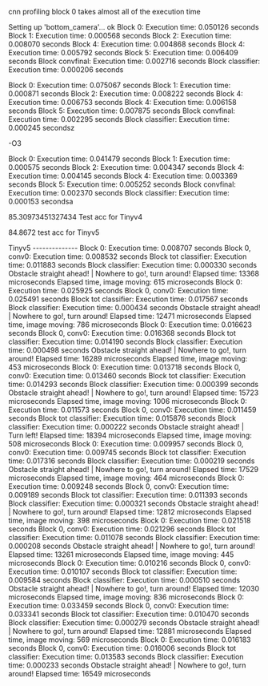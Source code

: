 cnn profiling
block 0 takes almost all of the execution time

Setting up 'bottom_camera'... ok
Block 0: Execution time: 0.050126 seconds
Block 1: Execution time: 0.000568 seconds
Block 2: Execution time: 0.008070 seconds
Block 4: Execution time: 0.004868 seconds
Block 4: Execution time: 0.005792 seconds
Block 5: Execution time: 0.006409 seconds
Block convfinal: Execution time: 0.002716 seconds
Block classifier: Execution time: 0.000206 seconds


Block 0: Execution time: 0.075067 seconds
Block 1: Execution time: 0.000871 seconds
Block 2: Execution time: 0.008222 seconds
Block 4: Execution time: 0.006753 seconds
Block 4: Execution time: 0.006158 seconds
Block 5: Execution time: 0.007875 seconds
Block convfinal: Execution time: 0.002295 seconds
Block classifier: Execution time: 0.000245 secondsz


-O3

Block 0: Execution time: 0.041479 seconds
Block 1: Execution time: 0.000575 seconds
Block 2: Execution time: 0.004347 seconds
Block 4: Execution time: 0.004145 seconds
Block 4: Execution time: 0.003369 seconds
Block 5: Execution time: 0.005252 seconds
Block convfinal: Execution time: 0.002370 seconds
Block classifier: Execution time: 0.000153 secondsa


85.30973451327434 Test acc for Tinyv4



84.8672 test acc for Tinyv5

Tinyv5 --------------
Block 0: Execution time: 0.008707 seconds
Block 0, conv0: Execution time: 0.008532 seconds
Block tot classifier: Execution time: 0.011883 seconds
Block classifier: Execution time: 0.000330 seconds
Obstacle straight ahead! | Nowhere to go!, turn around!
Elapsed time: 13368 microseconds
Elapsed time, image moving: 615 microseconds
Block 0: Execution time: 0.025925 seconds
Block 0, conv0: Execution time: 0.025491 seconds
Block tot classifier: Execution time: 0.017567 seconds
Block classifier: Execution time: 0.000434 seconds
Obstacle straight ahead! | Nowhere to go!, turn around!
Elapsed time: 12471 microseconds
Elapsed time, image moving: 786 microseconds
Block 0: Execution time: 0.016623 seconds
Block 0, conv0: Execution time: 0.016368 seconds
Block tot classifier: Execution time: 0.014190 seconds
Block classifier: Execution time: 0.000498 seconds
Obstacle straight ahead! | Nowhere to go!, turn around!
Elapsed time: 16289 microseconds
Elapsed time, image moving: 453 microseconds
Block 0: Execution time: 0.013718 seconds
Block 0, conv0: Execution time: 0.013460 seconds
Block tot classifier: Execution time: 0.014293 seconds
Block classifier: Execution time: 0.000399 seconds
Obstacle straight ahead! | Nowhere to go!, turn around!
Elapsed time: 15723 microseconds
Elapsed time, image moving: 1006 microseconds
Block 0: Execution time: 0.011573 seconds
Block 0, conv0: Execution time: 0.011459 seconds
Block tot classifier: Execution time: 0.015876 seconds
Block classifier: Execution time: 0.000222 seconds
Obstacle straight ahead! | Turn left!
Elapsed time: 18394 microseconds
Elapsed time, image moving: 508 microseconds
Block 0: Execution time: 0.009957 seconds
Block 0, conv0: Execution time: 0.009745 seconds
Block tot classifier: Execution time: 0.017316 seconds
Block classifier: Execution time: 0.000219 seconds
Obstacle straight ahead! | Nowhere to go!, turn around!
Elapsed time: 17529 microseconds
Elapsed time, image moving: 464 microseconds
Block 0: Execution time: 0.009248 seconds
Block 0, conv0: Execution time: 0.009189 seconds
Block tot classifier: Execution time: 0.011393 seconds
Block classifier: Execution time: 0.000321 seconds
Obstacle straight ahead! | Nowhere to go!, turn around!
Elapsed time: 12812 microseconds
Elapsed time, image moving: 398 microseconds
Block 0: Execution time: 0.021518 seconds
Block 0, conv0: Execution time: 0.021296 seconds
Block tot classifier: Execution time: 0.011078 seconds
Block classifier: Execution time: 0.000208 seconds
Obstacle straight ahead! | Nowhere to go!, turn around!
Elapsed time: 13261 microseconds
Elapsed time, image moving: 445 microseconds
Block 0: Execution time: 0.010216 seconds
Block 0, conv0: Execution time: 0.010107 seconds
Block tot classifier: Execution time: 0.009584 seconds
Block classifier: Execution time: 0.000510 seconds
Obstacle straight ahead! | Nowhere to go!, turn around!
Elapsed time: 12030 microseconds
Elapsed time, image moving: 836 microseconds
Block 0: Execution time: 0.033459 seconds
Block 0, conv0: Execution time: 0.033341 seconds
Block tot classifier: Execution time: 0.010470 seconds
Block classifier: Execution time: 0.000279 seconds
Obstacle straight ahead! | Nowhere to go!, turn around!
Elapsed time: 12881 microseconds
Elapsed time, image moving: 569 microseconds
Block 0: Execution time: 0.016183 seconds
Block 0, conv0: Execution time: 0.016006 seconds
Block tot classifier: Execution time: 0.013583 seconds
Block classifier: Execution time: 0.000233 seconds
Obstacle straight ahead! | Nowhere to go!, turn around!
Elapsed time: 16549 microseconds
